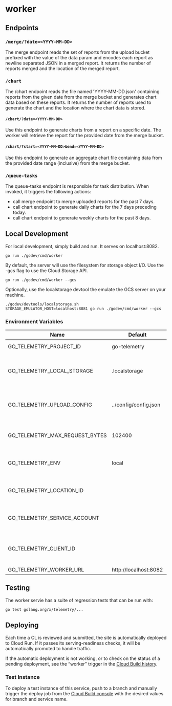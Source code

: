 # worker

## Endpoints

### `/merge/?date=<YYYY-MM-DD>`

The merge endpoint reads the set of reports from the upload bucket prefixed with
the value of the data param and encodes each report as newline separated JSON in
a merged report. It returns the number of reports merged and the location of the
merged report.

### `/chart`

The /chart endpoint reads the file named 'YYYY-MM-DD.json' containing reports
from the given date from the merge bucket and generates chart data based on
these reports. It returns the number of reports used to generate the chart and
the location where the chart data is stored.

#### `/chart/?date=<YYYY-MM-DD>`

Use this endpoint to generate charts from a report on a specific date. The
worker will retrieve the report for the provided date from the merge bucket.

#### `/chart/?start=<YYYY-MM-DD>&end=<YYYY-MM-DD>`

Use this endpoint to generate an aggregate chart file containing data from the
provided date range (inclusive) from the merge bucket.

### `/queue-tasks`

The queue-tasks endpoint is responsible for task distribution. When invoked, it
triggers the following actions:

- call merge endpoint to merge uploaded reports for the past 7 days.
- call chart endpoint to generate daily charts for the 7 days preceding today.
- call chart endpoint to generate weekly charts for the past 8 days.

## Local Development

For local development, simply build and run. It serves on localhost:8082.

    go run ./godev/cmd/worker

By default, the server will use the filesystem for storage object I/O. Use the
-gcs flag to use the Cloud Storage API.

    go run ./godev/cmd/worker --gcs

Optionally, use the localstorage devtool the emulate the GCS server on your
machine.

    ./godev/devtools/localstorage.sh
    STORAGE_EMULATOR_HOST=localhost:8081 go run ./godev/cmd/worker --gcs

### Environment Variables

| Name                           | Default               | Description                                               |
| ------------------------------ | --------------------- | --------------------------------------------------------- |
| GO_TELEMETRY_PROJECT_ID        | go-telemetry          | GCP project ID                                            |
| GO_TELEMETRY_LOCAL_STORAGE     | .localstorage         | Directory for storage emulator I/O or file system storage |
| GO_TELEMETRY_UPLOAD_CONFIG     | ../config/config.json | Location of the upload config used for report validation  |
| GO_TELEMETRY_MAX_REQUEST_BYTES | 102400                | Maximum request body size the server allows               |
| GO_TELEMETRY_ENV               | local                 | Deployment environment (e.g. prod, dev, local, ... )      |
| GO_TELEMETRY_LOCATION_ID       |                       | GCP location of the service (e.g, us-east1)               |
| GO_TELEMETRY_SERVICE_ACCOUNT   |                       | GCP service account used for queueing work tasks          |
| GO_TELEMETRY_CLIENT_ID         |                       | GCP OAuth client used in authentication for queue tasks   |
| GO_TELEMETRY_WORKER_URL        | http://localhost:8082 |                                                           |

## Testing

The worker servie has a suite of regression tests that can be run with:

    go test golang.org/x/telemetry/...

## Deploying

Each time a CL is reviewed and submitted, the site is automatically deployed to
Cloud Run. If it passes its serving-readiness checks, it will be automatically
promoted to handle traffic.

If the automatic deployment is not working, or to check on the status of a
pending deployment, see the “worker” trigger in the
[Cloud Build history](https://console.cloud.google.com/cloud-build/builds?project=go-telemetry).

### Test Instance

To deploy a test instance of this service, push to a branch and manually trigger
the deploy job from the
[Cloud Build console](https://console.cloud.google.com/cloud-build/triggers?project=go-telemetry)
with the desired values for branch and service name.
